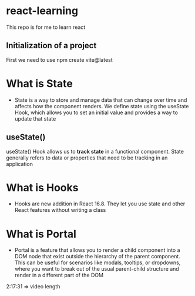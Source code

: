 # react-learning
This repo is for me to learn react

## Initialization of a project

First we need to use npm create vite@latest

# What is State
- State is a way to store and manage data that can change over time and affects how the component renders. We define state using the useState Hook, which allows you to set an initial value and provides a way to update that state

## useState()
useState() Hook allows us to **track state** in a functional component. State generally refers to data or properties that need to be tracking in an application

# What is Hooks
- Hooks are new addition in React 16.8. They let you use state and other React features without writing a class

# What is Portal
- Portal is a feature that allows you to render a child component into a DOM node that exist outside the hierarchy of the parent component. This can be useful for scenarios like modals, tooltips, or dropdowns, where you want to break out of the usual parent-child structure and render in a different part of the DOM

2:17:31 => video length